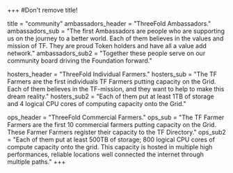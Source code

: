 +++
#Don't remove title!

title = "community"
ambassadors_header = "ThreeFold Ambassadors."
ambassadors_sub = "The first Ambassadors are people who are supporting us on the journey to a better world. Each of them believes in the values and mission of TF. They are proud Token holders and have all a value add network."
ambassadors_sub2 = "Together these people serve on our community board driving the Foundation forward."

hosters_header = "ThreeFold Individual Farmers."
hosters_sub = "The TF Farmers are the first individuals TF Farmers putting capacity on the Grid. Each of them believes in the TF-mission, and they want to help to make this dream reality."
hosters_sub2 = "Each of them put at least 1TB of storage and 4 logical CPU cores of computing capacity onto the Grid."

ops_header = "ThreeFold Commercial Farmers."
ops_sub = "The TF Farmer Farmers are the first 10 commercial farmers putting capacity on the Grid. These Farmer Farmers register their capacity to the TF Directory."
ops_sub2 = "Each of them put at least 500TB of storage; 800 logical CPU cores of compute capacity onto the grid. This capacity is hosted in multiple high performances, reliable locations well connected the internet through multiple paths."
+++
